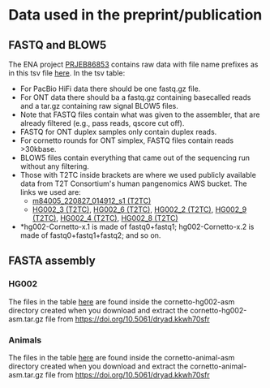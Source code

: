 # Data used in the preprint/publication

## FASTQ and BLOW5

The ENA project [PRJEB86853](https://www.ebi.ac.uk/ena/browser/view/PRJEB86853) contains raw data with file name prefixes as in this tsv file [here](data-fastq.tsv). In the tsv table:

- For PacBio HiFi data there should be one fastq.gz file.
- For ONT data there should ba a fastq.gz containing basecalled reads and a tar.gz containing raw signal BLOW5 files.											
- Note that FASTQ files contain what was given to the assembler, that are already filtered (e.g., pass reads, qscore cut off).
- FASTQ for ONT duplex samples only contain duplex reads.
- For cornetto rounds for ONT simplex, FASTQ files contain reads >30kbase.											
- BLOW5 files contain everything that came out of the sequencing run without any filtering.
- Those with T2TC inside brackets are where we used publicly available data from T2T Consortium's human pangenomics AWS bucket.	The links we used are:
  - [m84005_220827_014912_s1 (T2TC)](https://s3-us-west-2.amazonaws.com/human-pangenomics/T2T/scratch/HG002/sequencing/hifirevio/m84005_220827_014912_s1.hifi_reads.fastq.gz)
  - [HG002_3 (T2TC)](https://human-pangenomics.s3.amazonaws.com/submissions/0CB931D5-AE0C-4187-8BD8-B3A9C9BFDADE--UCSC_HG002_R1041_Duplex_Dorado/Dorado_v0.1.1/stereo_duplex/11_15_22_R1041_Duplex_HG002_3_Dorado_v0.1.1_400bps_sup_stereo_duplex_pass.fastq.gz), [HG002_6 (T2TC)](https://human-pangenomics.s3.amazonaws.com/submissions/0CB931D5-AE0C-4187-8BD8-B3A9C9BFDADE--UCSC_HG002_R1041_Duplex_Dorado/Dorado_v0.1.1/stereo_duplex/11_15_22_R1041_Duplex_HG002_6_Dorado_v0.1.1_400bps_sup_stereo_duplex_pass.fastq.gz), [HG002_2 (T2TC)](https://human-pangenomics.s3.amazonaws.com/submissions/0CB931D5-AE0C-4187-8BD8-B3A9C9BFDADE--UCSC_HG002_R1041_Duplex_Dorado/Dorado_v0.1.1/stereo_duplex/1_3_23_R1041_Duplex_HG002_2_Dorado_v0.1.1_400bps_sup_stereo_duplex_pass.fastq.gz), [HG002_9 (T2TC)](https://human-pangenomics.s3.amazonaws.com/submissions/0CB931D5-AE0C-4187-8BD8-B3A9C9BFDADE--UCSC_HG002_R1041_Duplex_Dorado/Dorado_v0.1.1/stereo_duplex/11_15_22_R1041_Duplex_HG002_9_Dorado_v0.1.1_400bps_sup_stereo_duplex_pass.fastq.gz), [HG002_4 (T2TC)](https://human-pangenomics.s3.amazonaws.com/submissions/0CB931D5-AE0C-4187-8BD8-B3A9C9BFDADE--UCSC_HG002_R1041_Duplex_Dorado/Dorado_v0.1.1/stereo_duplex/11_15_22_R1041_Duplex_HG002_4_Dorado_v0.1.1_400bps_sup_stereo_duplex_pass.fastq.gz), [HG002_8 (T2TC)](https://human-pangenomics.s3.amazonaws.com/submissions/0CB931D5-AE0C-4187-8BD8-B3A9C9BFDADE--UCSC_HG002_R1041_Duplex_Dorado/Dorado_v0.1.1/stereo_duplex/11_15_22_R1041_Duplex_HG002_8_Dorado_v0.1.1_400bps_sup_stereo_duplex_pass.fastq.gz)      				
- *hg002-Cornetto-x.1 is made of fastq0+fastq1; hg002-Cornetto-x.2 is made of fastq0+fastq1+fastq2; and so on.											


## FASTA assembly

### HG002

The files in the table [here](data-asm-hg002.tsv) are found inside the cornetto-hg002-asm directory created when you download and extract the cornetto-hg002-asm.tar.gz file from https://doi.org/10.5061/dryad.kkwh70sfr		

### Animals

The files in the table [here](data-asm-animals.tsv) are found inside the cornetto-animal-asm directory created when you download and extract the cornetto-animal-asm.tar.gz file from https://doi.org/10.5061/dryad.kkwh70sfr		
